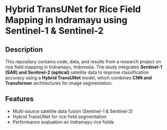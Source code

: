 # **Hybrid TransUNet for Rice Field Mapping in Indramayu using Sentinel-1 & Sentinel-2**  

## **Description**  
This repository contains code, data, and results from a research project on rice field mapping in Indramayu, Indonesia. The study integrates **Sentinel-1 (SAR) and Sentinel-2 (optical)** satellite data to improve classification accuracy using a **Hybrid TransUNet** model, which combines **CNN and Transformer** architectures for image segmentation.  

## **Features**  
- Multi-source satellite data fusion (Sentinel-1 & Sentinel-2)  
- Hybrid TransUNet for rice field segmentation  
- Performance evaluation on Indramayu rice fields  
